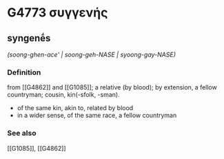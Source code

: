 # G4773 συγγενής

## syngenḗs

_(soong-ghen-ace' | soong-geh-NASE | syoong-gay-NASE)_

### Definition

from [[G4862]] and [[G1085]]; a relative (by blood); by extension, a fellow countryman; cousin, kin(-sfolk, -sman).

- of the same kin, akin to, related by blood
- in a wider sense, of the same race, a fellow countryman

### See also

[[G1085]], [[G4862]]

